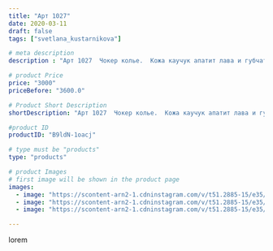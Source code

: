 ```yaml
---
title: "Арт 1027"
date: 2020-03-11
draft: false
tags: ["svetlana_kustarnikova"]

# meta description
description : "Арт 1027  Чокер колье.  Кожа каучук апатит лава и губчатый коралл"

# product Price
price: "3000"
priceBefore: "3600.0"

# Product Short Description
shortDescription: "Арт 1027  Чокер колье.  Кожа каучук апатит лава и губчатый коралл"

#product ID
productID: "B9ldN-1oacj"

# type must be "products"
type: "products"

# product Images
# first image will be shown in the product page
images:
  - image: "https://scontent-arn2-1.cdninstagram.com/v/t51.2885-15/e35/89358382_123509449231346_592765456710264160_n.jpg?se=7&tp=1&_nc_ht=scontent-arn2-1.cdninstagram.com&_nc_cat=102&_nc_ohc=Gw3Mas3CJ5UAX9qOlT6&oh=8ff2edb63be3ef533a9f80070cb048d2&oe=606D7498&ig_cache_key=MjI2MjM0Mjg4NDUwNjI4MjI5Nw%3D%3D.2"
  - image: "https://scontent-arn2-1.cdninstagram.com/v/t51.2885-15/e35/89819587_1068254940196132_7035724568327840538_n.jpg?se=7&tp=1&_nc_ht=scontent-arn2-1.cdninstagram.com&_nc_cat=104&_nc_ohc=qeeoU9gn9_cAX-i0wMI&oh=75a13b15b12b25cee9173670e6999da2&oe=606ADF1D&ig_cache_key=MjI2MjM0Mjg4NDQ5NzkxNDE1Nw%3D%3D.2"
  - image: "https://scontent-arn2-1.cdninstagram.com/v/t51.2885-15/e35/89948985_839813666444670_6687759659767560156_n.jpg?se=7&tp=1&_nc_ht=scontent-arn2-1.cdninstagram.com&_nc_cat=106&_nc_ohc=xmYwlXzAaBQAX833J1Y&oh=e91b64f2d5654424e4cd09891a0e6b90&oe=606B1CDD&ig_cache_key=MjI2MjM0Mjg4NDQ4OTU0MzkyOA%3D%3D.2"

---
```

lorem
